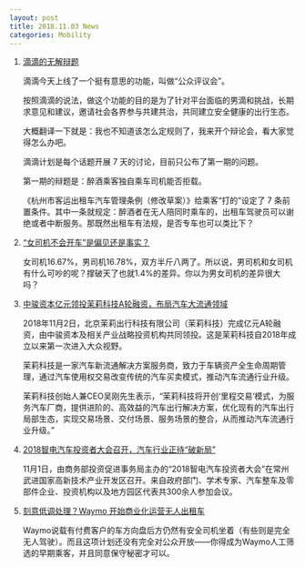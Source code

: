 ```yaml
---
layout: post
title: 2018.11.03 News
categories: Mobility
---
```


1. [滴滴的无解辩题](https://www.huxiu.com/article/269859.html)

    滴滴今天上线了一个挺有意思的功能，叫做“公众评议会”。

    按照滴滴的说法，做这个功能的目的是为了针对平台面临的男滴和挑战，长期求意见和建议，邀请社会各界参与共建共治，共同建立安全健康的出行生态。

    大概翻译一下就是：我也不知道该怎么定规则了，我来开个辩论会，看大家觉得怎么办吧。

    滴滴计划是每个话题开展 7 天的讨论，目前只公布了第一期的问题。

    第一期的辩题是：醉酒乘客独自乘车司机能否拒载。

    《杭州市客运出租车汽车管理条例（修改草案）》给乘客“打的”设定了 7 条前置条件。其中一条就规定：醉酒者在无人陪同时乘车的，出租车驾驶员可以谢绝或者中断服务。那既然出租车有法规，是否专车也可以类比下？

2. [“女司机不会开车”是偏见还是事实？](https://www.huxiu.com/article/269752.html)

    女司机16.67%，男司机16.78%，双方半斤八两了。所以说，男司机和女司机有什么可吵的呢？撑破天了也就1.4%的差异。你以为男女司机的差异很大吗？

3. [中骏资本亿元领投茉莉科技A轮融资，布局汽车大流通领域](https://36kr.com/p/5160212.html)

    2018年11月2日，北京茉莉出行科技有限公司（茉莉科技）完成亿元A轮融资，由中骏资本及相关产业战略投资机构共同领投。这是茉莉科技自2018年成立以来第一次进入大众视野。

    茉莉科技是一家汽车新流通解决方案服务商，致力于车辆资产全生命周期管理，通过汽车使用权交易改变传统的汽车买卖模式，推动汽车流通行业升级。

    茉莉科技创始人兼CEO吴刚先生表示，“茉莉科技将开创‘里程交易’模式，为服务汽车厂商，提供进阶的、高效益的汽车出行解决方案，优化现有的汽车出行局部生态，实现交易场景、交付场景、服务场景的整合，从而推动汽车流通行业升级。”

4. [2018智电汽车投资者大会召开，汽车行业正待“破新局”](https://36kr.com/p/5160170.html)

    11月1日，由商务部投资促进事务局主办的“2018智电汽车投资者大会”在常州武进国家高新技术产业开发区召开。来自政府部门、学术专家、汽车整车及零部件企业、投资机构以及地方园区代表共300余人参加会议。

5. [刻意低调处理？Waymo 开始商业化运营无人出租车](https://36kr.com/p/5160105.html)

    Waymo说载有付费客户的车方向盘后方仍然有安全司机坐着（有些则是完全无人驾驶）。而且这项计划还没有完全对公众开放——你得成为Waymo人工筛选的早期乘客，并且同意保守秘密才可以。